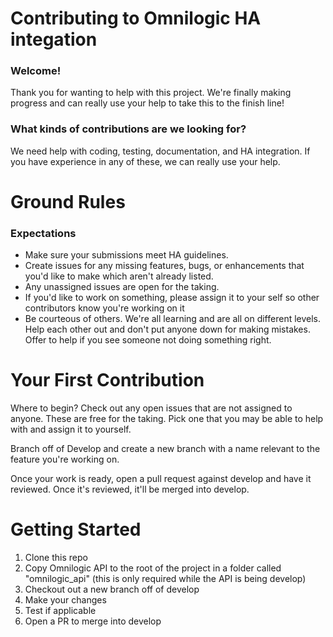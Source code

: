 # Contributing to Omnilogic HA integation

### Welcome!
 Thank you for wanting to help with this project. We're finally making progress and can really use your help to take this to the finish line!

### What kinds of contributions are we looking for?
 We need help with coding, testing, documentation, and HA integration. If you have experience in any of these, we can really use your help.

# Ground Rules
### Expectations
 - Make sure your submissions meet HA guidelines.
 - Create issues for any missing features, bugs, or enhancements that you'd like to make which aren't already listed.
 - Any unassigned issues are open for the taking.
 - If you'd like to work on something, please assign it to your self so other contributors know you're working on it
 - Be courteous of others. We're all learning and are all on different levels. Help each other out and don't put anyone down for making mistakes. Offer to help if you see someone not doing something right.

# Your First Contribution
Where to begin? Check out any open issues that are not assigned to anyone. These are free for the taking. Pick one that you may be able to help with and assign it to yourself.

Branch off of Develop and create a new branch with a name relevant to the feature you're working on.

Once your work is ready, open a pull request against develop and have it reviewed. Once it's reviewed, it'll be merged into develop.

# Getting Started
1. Clone this repo
2. Copy Omnilogic API to the root of the project in a folder called "omnilogic_api" (this is only required while the API is being develop)
3. Checkout out a new branch off of develop
4. Make your changes
5. Test if applicable
6. Open a PR to merge into develop
